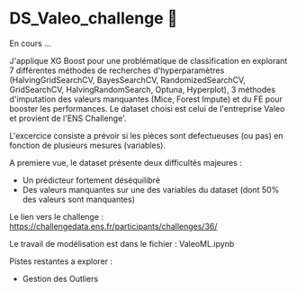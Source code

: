 # DS_Valeo_challenge :car:

En cours ...

J'applique XG Boost pour une problématique de classification en explorant 7 différentes méthodes de recherches d'hyperparamètres (HalvingGridSearchCV, BayesSearchCV, RandomizedSearchCV, GridSearchCV, HalvingRandomSearch, Optuna, Hyperplot), 3 méthodes d'imputation des valeurs manquantes (Mice, Forest Impute) et du FE pour booster les performances. Le dataset choisi est celui de l'entreprise Valeo et provient de l'ENS Challenge'.


L'excercice consiste a prévoir si les pièces sont defectueuses (ou pas) en fonction de plusieurs mesures (variables).

A premiere vue, le dataset présente deux difficultés majeures : 
- Un prédicteur fortement déséquilibré
- Des valeurs manquantes sur une des variables du dataset (dont 50% des valeurs sont manquantes)

Le lien vers le challenge : https://challengedata.ens.fr/participants/challenges/36/

Le travail de modélisation est dans le fichier : ValeoML.ipynb



Pistes restantes a explorer :

- Gestion des Outliers 
